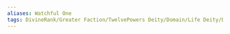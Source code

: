 ```yaml
---
aliases: Watchful One
tags: DivineRank/Greater Faction/TwelvePowers Deity/Domain/Life Deity/Domain/Light Deity/Domain/Twilight Alignment/LN
---
```

